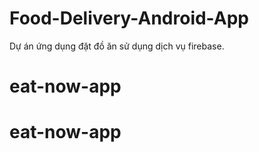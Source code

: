 # Food-Delivery-Android-App
Dự án ứng dụng đặt đồ ăn sử dụng dịch vụ firebase.
# eat-now-app
# eat-now-app
